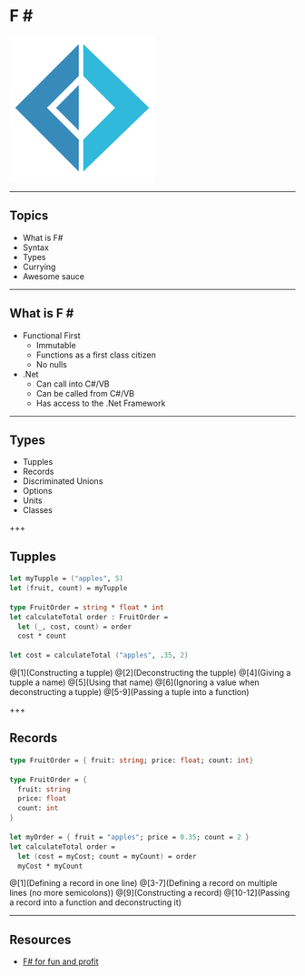 # F &#35;

![logo](assets/logo.png)

---

## Topics

* What is F#
* Syntax
* Types
* Currying
* Awesome sauce

---

## What is F &#35;

* Functional First
  * Immutable
  * Functions as a first class citizen
  * No nulls
* .Net
  * Can call into C#/VB
  * Can be called from C#/VB
  * Has access to the .Net Framework

---

## Types

* Tupples
* Records
* Discriminated Unions
* Options
* Units
* Classes

+++

## Tupples

```Fsharp
let myTupple = ("apples", 5)
let (fruit, count) = myTupple

type FruitOrder = string * float * int
let calculateTotal order : FruitOrder =
  let (_, cost, count) = order
  cost * count

let cost = calculateTotal ("apples", .35, 2)
```

@[1](Constructing a tupple)
@[2](Deconstructing the tupple)
@[4](Giving a tupple a name)
@[5](Using that name)
@[6](Ignoring a value when deconstructing a tupple)
@[5-9](Passing a tuple into a function)

+++

## Records

```FSharp
type FruitOrder = { fruit: string; price: float; count: int}

type FruitOrder = {
  fruit: string
  price: float
  count: int
}

let myOrder = { fruit = "apples"; price = 0.35; count = 2 }
let calculateTotal order =
  let (cost = myCost; count = myCount) = order
  myCost * myCount
```

@[1](Defining a record in one line)
@[3-7](Defining a record on multiple lines (no more semicolons))
@[9](Constructing a record)
@[10-12](Passing a record into a function and deconstructing it)

---

## Resources

* [F# for fun and profit](https://fsharpforfunandprofit.com)
